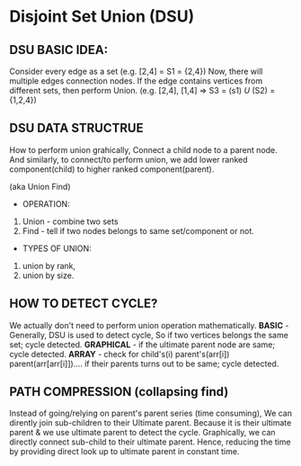 # Disjoint Set Union (DSU)

## DSU BASIC IDEA:
Consider every edge as a set (e.g. [2,4] = S1 = {2,4})
Now, there will multiple edges connection nodes.
If the edge contains vertices from different sets, then perform Union. (e.g. [2,4], [1,4] => S3 = (s1) *U* (S2) = {1,2,4})

## DSU DATA STRUCTRUE
How to perform union grahically,
Connect a child node to a parent node. And similarly, to connect/to perform union, we add lower ranked component(child) to higher ranked component(parent).

(aka Union Find)

- OPERATION:
1. Union - combine two sets
2. Find - tell if two nodes belongs to same set/component or not.

- TYPES OF UNION:
1. union by rank,
2. union by size.


## HOW TO DETECT CYCLE?
We actually don't need to perform union operation mathematically.
**BASIC** - Generally, DSU is used to detect cycle, So if two vertices belongs the same set; cycle detected.
**GRAPHICAL** - if the ultimate parent node are same; cycle detected.
**ARRAY** - check for child's(i) parent's(arr[i]) parent(arr[arr[i]]).... if their parents turns out to be same; cycle detected.

## PATH COMPRESSION (collapsing find)
Instead of going/relying on parent's parent series (time consuming),
We can dirently join sub-children to their Ultimate parent. Because it is their ultimate parent & we use ultimate parent to detect the cycle.
Graphically, we can directly connect sub-child to their ultimate parent.
Hence, reducing the time by providing direct look up to ultimate parent in constant time.